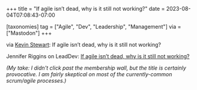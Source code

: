 +++
title = "If agile isn’t dead, why is it still not working?"
date = 2023-08-04T07:08:43-07:00

[taxonomies]
tag = ["Agile", "Dev", "Leadership", "Management"]
via = ["Mastodon"]
+++

via [Kevin Stewart](https://hachyderm.io/@kstewart/110828000620611206): If agile isn’t dead, why is it still not working?

<!-- more -->

Jennifer Riggins on LeadDev: [If agile isn’t dead, why is it still not working?](https://leaddev.com/process/if-agile-isnt-dead-why-it-still-not-working)

_(My take: I didn't click past the membership wall, but the title is certainly provocative. I am fairly skeptical on most of the currently-common scrum/agile processes.)_